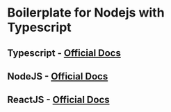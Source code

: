# Boilerplate for Nodejs with Typescript

## Typescript - [Official Docs](https://www.typescriptlang.org/)
## NodeJS - [Official Docs](https://nodejs.org/en/)
## ReactJS - [Official Docs](https://reactjs.org/)

